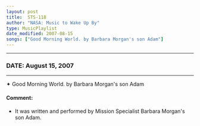 ```yaml
---
layout: post
title:  STS-118
author: "NASA: Music to Wake Up By"
type: MusicPlaylist
date_modified: 2007-08-15
songs: ["Good Morning World. by Barbara Morgan's son Adam"]
---
```


----
### DATE: August 15, 2007
----
✦ Good Morning World. by Barbara Morgan's son Adam

#### Comment:
* It was written and performed by Mission Specialist Barbara Morgan's son Adam.



<br/>
<center>
	<a target="_blank"
	   href="https://twitter.com/intent/tweet?hashtags=Space,NASA,Playlist,NASAWakeupCalls,SpaceProgram&text={{ page.author}}, '{{ page.songs.first }}' {{ page.title }}, {{ page.date | date: '%B %d, %Y' }}. {{ site.url }}{{ page.url }} @nasawakeupcalls">
	   <i class="fab fa-twitter" alt="Tweet this page" style="font-size: 1.3em;"></i>
	</a>
	&nbsp; 	<i class="fas fa-user-astronaut" style="font-size: 1.5em;"></i> &nbsp;
    <a type="amzn" search="'Good Morning World. by Barbara Morgan's son Adam'" category="popular music">
        <i class="fab fa-amazon" style="font-size: 1.3em;"></i>
    </a>
</center>

